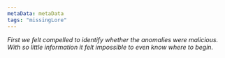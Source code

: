 ```yaml
---
metaData: metaData
tags: "missingLore"
---
```


*First we felt compelled to identify whether the anomalies were malicious. With so little information it felt impossible to even know where to begin.*